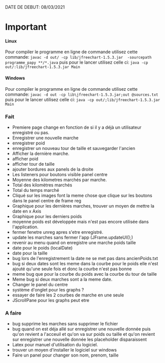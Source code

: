 DATE DE DEBUT: 08/03/2021

# Important
#### Linux
Pour compiler le programme en ligne de commande utilisez cette commande: `javac -d out/ -cp lib/jfreechart-1.5.3.jar  -sourcepath programme_papy **/*.java`
puis pour le lancer utilisez celle ci: `java -cp out/:lib/jfreechart-1.5.3.jar Main`
#### Windows
Pour compiler le programme en ligne de commande utilisez cette commande: `javac -d out -cp lib\jfreechart-1.5.3.jar;out @sources.txt`
puis pour le lancer utilisez celle ci: `java -cp out/;lib/jfreechart-1.5.3.jar Main`

### Fait
- Premiere page change en fonction de si il y a déjà un utilisateur enregistré ou pas.
- Enregistrer une nouvelle marche
- enregistrer poid
- enregistrer un nouveau tour de taille et sauvegarder l'ancien
- Afficher la dernière marche.
- afficher poid
- afficher tour de taille
- ajouter bordures aux panels de la droite
- Les listeners pour boutons visible panel centre
- Moyenne des kilometres marchés par marche.
- Total des kilomètres marchés
- Total du temps marché
- Cliqué sur les images font la meme chose que clique sur les boutons dans le panel centre de frame reg
- Graphique pour les dernières marches, trouver un moyen de mettre la date en x Axis
- Graphique pour les derniers poids
- moyenne poids est développée mais n'est pas encore utilisée dans l'application.
- fermer fenetre unreg apres s'etre enregistré.
- update les marches sans fermer l'app (JFrame.updateUI();)
- revenir au menu quand on enregistre une marche poids taille
- date pour le poids (localDate)
- date pour la taille
- bug lors de l'enregistrement la date ne se met pas dans ancienPoids.txt
- bug si deux dates sont les meme dans la courbe pour le poids elle n'est ajouté qu'une seule fois et donc la courbe n'est pas bonne
- meme bug que pour la courbe du poids avec la courbe du tour de taille
- Meme bug si deux marches sont a la meme date.
- Changer le panel du centre
- système d'onglet pour les graphs ?
- essayer de faire les 2 courbes de marche en une seule
- JScrollPane pour les graphs peut etre

### A faire

- bug supprime les marches sans supprimer le fichier
- bug quand on est déja allé sur enregistrer une nouvelle donnée puis qu'on revient a l'acceuil et qu'on va sur poids ou taille et qu'on revient sur enregistrer une nouvelle donnée les placeholder disparaissent  
- Latex  pour manuel d'utilisation du logiciel.
- trouver un moyen d'installer le logiciel sur windows
- Faire un panel pour changer son nom, prenom, taille


